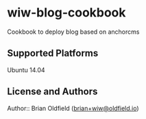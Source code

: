 # wiw-blog-cookbook

Cookbook to deploy blog based on anchorcms

## Supported Platforms

Ubuntu 14.04

## License and Authors

Author:: Brian Oldfield (<brian+wiw@oldfield.io>)
